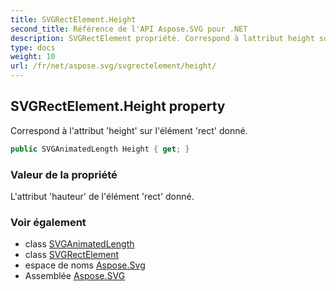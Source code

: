 ```yaml
---
title: SVGRectElement.Height
second_title: Référence de l'API Aspose.SVG pour .NET
description: SVGRectElement propriété. Correspond à lattribut height sur lélément rect donné.
type: docs
weight: 10
url: /fr/net/aspose.svg/svgrectelement/height/
---
```

## SVGRectElement.Height property

Correspond à l'attribut 'height' sur l'élément 'rect' donné.

```csharp
public SVGAnimatedLength Height { get; }
```

### Valeur de la propriété

L'attribut 'hauteur' de l'élément 'rect' donné.

### Voir également

* class [SVGAnimatedLength](../../../aspose.svg.datatypes/svganimatedlength/)
* class [SVGRectElement](../)
* espace de noms [Aspose.Svg](../../svgrectelement/)
* Assemblée [Aspose.SVG](../../../)


